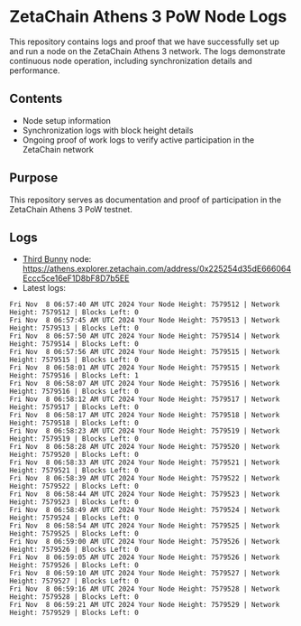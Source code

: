 # ZetaChain Athens 3 PoW Node Logs
This repository contains logs and proof that we have successfully set up and run a node on the ZetaChain Athens 3 network. The logs demonstrate continuous node operation, including synchronization details and performance.

## Contents
- Node setup information
- Synchronization logs with block height details
- Ongoing proof of work logs to verify active participation in the ZetaChain network

## Purpose
This repository serves as documentation and proof of participation in the ZetaChain Athens 3 PoW testnet.

## Logs

- [Third Bunny](https://thirdbunny.xyz/) node: https://athens.explorer.zetachain.com/address/0x225254d35dE666064Eccc5ce16eF1D8bF8D7b5EE
- Latest logs:
```
Fri Nov  8 06:57:40 AM UTC 2024 Your Node Height: 7579512 | Network Height: 7579512 | Blocks Left: 0
Fri Nov  8 06:57:45 AM UTC 2024 Your Node Height: 7579513 | Network Height: 7579513 | Blocks Left: 0
Fri Nov  8 06:57:50 AM UTC 2024 Your Node Height: 7579514 | Network Height: 7579514 | Blocks Left: 0
Fri Nov  8 06:57:56 AM UTC 2024 Your Node Height: 7579515 | Network Height: 7579515 | Blocks Left: 0
Fri Nov  8 06:58:01 AM UTC 2024 Your Node Height: 7579515 | Network Height: 7579516 | Blocks Left: 1
Fri Nov  8 06:58:07 AM UTC 2024 Your Node Height: 7579516 | Network Height: 7579516 | Blocks Left: 0
Fri Nov  8 06:58:12 AM UTC 2024 Your Node Height: 7579517 | Network Height: 7579517 | Blocks Left: 0
Fri Nov  8 06:58:17 AM UTC 2024 Your Node Height: 7579518 | Network Height: 7579518 | Blocks Left: 0
Fri Nov  8 06:58:23 AM UTC 2024 Your Node Height: 7579519 | Network Height: 7579519 | Blocks Left: 0
Fri Nov  8 06:58:28 AM UTC 2024 Your Node Height: 7579520 | Network Height: 7579520 | Blocks Left: 0
Fri Nov  8 06:58:33 AM UTC 2024 Your Node Height: 7579521 | Network Height: 7579521 | Blocks Left: 0
Fri Nov  8 06:58:39 AM UTC 2024 Your Node Height: 7579522 | Network Height: 7579522 | Blocks Left: 0
Fri Nov  8 06:58:44 AM UTC 2024 Your Node Height: 7579523 | Network Height: 7579523 | Blocks Left: 0
Fri Nov  8 06:58:49 AM UTC 2024 Your Node Height: 7579524 | Network Height: 7579524 | Blocks Left: 0
Fri Nov  8 06:58:54 AM UTC 2024 Your Node Height: 7579525 | Network Height: 7579525 | Blocks Left: 0
Fri Nov  8 06:59:00 AM UTC 2024 Your Node Height: 7579526 | Network Height: 7579526 | Blocks Left: 0
Fri Nov  8 06:59:05 AM UTC 2024 Your Node Height: 7579526 | Network Height: 7579526 | Blocks Left: 0
Fri Nov  8 06:59:10 AM UTC 2024 Your Node Height: 7579527 | Network Height: 7579527 | Blocks Left: 0
Fri Nov  8 06:59:16 AM UTC 2024 Your Node Height: 7579528 | Network Height: 7579528 | Blocks Left: 0
Fri Nov  8 06:59:21 AM UTC 2024 Your Node Height: 7579529 | Network Height: 7579529 | Blocks Left: 0
```

